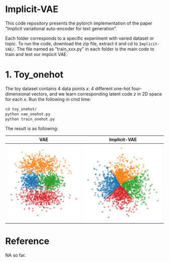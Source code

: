 # Implicit-VAE
This code repository presents the pytorch implementation of the paper "Implicit variational auto-encoder for text generation". 

Each folder corresponds to a specific experiment with varied dataset or topic. To run the code, download the zip file, extract it and cd to `Implicit-VAE/`. The file named as "train_xxx.py" in each folder is the main code to train and test our implicit VAE. 

# 1. Toy_onehot
The toy dataset contains 4 data points $x$: 4 different one-hot four-dimensional vectors, and we learn corresponding latent code $z$ in 2D space for each $x$. Run the following in cmd lime:
```
cd toy_onehot/
python vae_onehot.py
python train_onehot.py
```
The result is as following:

VAE             |  Implicit-VAE
:--------------:|:-------------------------:
![](toy_onehot/results_vae/070000.png)  |  ![](toy_onehot/results/075000.png)

# Reference
  NA so far.
